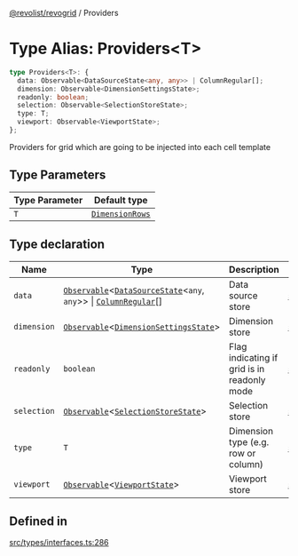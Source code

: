 [@revolist/revogrid](README.md) / Providers

# Type Alias: Providers\<T\>

```ts
type Providers<T>: {
  data: Observable<DataSourceState<any, any>> | ColumnRegular[];
  dimension: Observable<DimensionSettingsState>;
  readonly: boolean;
  selection: Observable<SelectionStoreState>;
  type: T;
  viewport: Observable<ViewportState>;
};
```

Providers for grid which are going to be injected into each cell template

## Type Parameters

| Type Parameter | Default type |
| ------ | ------ |
| `T` | [`DimensionRows`](TypeAlias.DimensionRows.md) |

## Type declaration

| Name | Type | Description | Defined in |
| ------ | ------ | ------ | ------ |
| `data` | [`Observable`](TypeAlias.Observable.md)\<[`DataSourceState`](TypeAlias.DataSourceState.md)\<`any`, `any`\>\> \| [`ColumnRegular`](Interface.ColumnRegular.md)[] | Data source store | [src/types/interfaces.ts:298](https://github.com/revolist/revogrid/blob/7eb028636fe9635cf32f3cf0775076c9e2dde053/src/types/interfaces.ts#L298) |
| `dimension` | [`Observable`](TypeAlias.Observable.md)\<[`DimensionSettingsState`](Interface.DimensionSettingsState.md)\> | Dimension store | [src/types/interfaces.ts:306](https://github.com/revolist/revogrid/blob/7eb028636fe9635cf32f3cf0775076c9e2dde053/src/types/interfaces.ts#L306) |
| `readonly` | `boolean` | Flag indicating if grid is in readonly mode | [src/types/interfaces.ts:294](https://github.com/revolist/revogrid/blob/7eb028636fe9635cf32f3cf0775076c9e2dde053/src/types/interfaces.ts#L294) |
| `selection` | [`Observable`](TypeAlias.Observable.md)\<[`SelectionStoreState`](TypeAlias.SelectionStoreState.md)\> | Selection store | [src/types/interfaces.ts:310](https://github.com/revolist/revogrid/blob/7eb028636fe9635cf32f3cf0775076c9e2dde053/src/types/interfaces.ts#L310) |
| `type` | `T` | Dimension type (e.g. row or column) | [src/types/interfaces.ts:290](https://github.com/revolist/revogrid/blob/7eb028636fe9635cf32f3cf0775076c9e2dde053/src/types/interfaces.ts#L290) |
| `viewport` | [`Observable`](TypeAlias.Observable.md)\<[`ViewportState`](Interface.ViewportState.md)\> | Viewport store | [src/types/interfaces.ts:302](https://github.com/revolist/revogrid/blob/7eb028636fe9635cf32f3cf0775076c9e2dde053/src/types/interfaces.ts#L302) |

## Defined in

[src/types/interfaces.ts:286](https://github.com/revolist/revogrid/blob/7eb028636fe9635cf32f3cf0775076c9e2dde053/src/types/interfaces.ts#L286)
